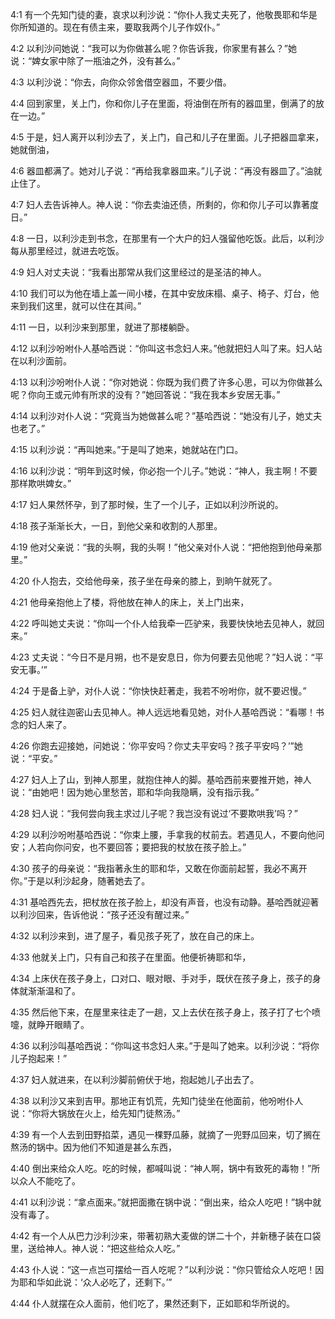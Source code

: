 <a id="1"></a>4:1  有一个先知门徒的妻，哀求以利沙说：“你仆人我丈夫死了，他敬畏耶和华是你所知道的。现在有债主来，要取我两个儿子作奴仆。”  

<a id="2"></a>4:2  以利沙问她说：“我可以为你做甚么呢？你告诉我，你家里有甚么？”她说：“婢女家中除了一瓶油之外，没有甚么。”  

<a id="3"></a>4:3  以利沙说：“你去，向你众邻舍借空器皿，不要少借。  

<a id="4"></a>4:4  回到家里，关上门，你和你儿子在里面，将油倒在所有的器皿里，倒满了的放在一边。”  

<a id="5"></a>4:5  于是，妇人离开以利沙去了，关上门，自己和儿子在里面。儿子把器皿拿来，她就倒油，  

<a id="6"></a>4:6  器皿都满了。她对儿子说：“再给我拿器皿来。”儿子说：“再没有器皿了。”油就止住了。  

<a id="7"></a>4:7  妇人去告诉神人。神人说：“你去卖油还债，所剩的，你和你儿子可以靠著度日。”  

<a id="8"></a>4:8  一日，以利沙走到书念，在那里有一个大户的妇人强留他吃饭。此后，以利沙每从那里经过，就进去吃饭。  

<a id="9"></a>4:9  妇人对丈夫说：“我看出那常从我们这里经过的是圣洁的神人。  

<a id="10"></a>4:10  我们可以为他在墙上盖一间小楼，在其中安放床榻、桌子、椅子、灯台，他来到我们这里，就可以住在其间。”  

<a id="11"></a>4:11  一日，以利沙来到那里，就进了那楼躺卧。  

<a id="12"></a>4:12  以利沙吩咐仆人基哈西说：“你叫这书念妇人来。”他就把妇人叫了来。妇人站在以利沙面前。  

<a id="13"></a>4:13  以利沙吩咐仆人说：“你对她说：你既为我们费了许多心思，可以为你做甚么呢？你向王或元帅有所求的没有？”她回答说：“我在我本乡安居无事。”  

<a id="14"></a>4:14  以利沙对仆人说：“究竟当为她做甚么呢？”基哈西说：“她没有儿子，她丈夫也老了。”  

<a id="15"></a>4:15  以利沙说：“再叫她来。”于是叫了她来，她就站在门口。  

<a id="16"></a>4:16  以利沙说：“明年到这时候，你必抱一个儿子。”她说：“神人，我主啊！不要那样欺哄婢女。”  

<a id="17"></a>4:17  妇人果然怀孕，到了那时候，生了一个儿子，正如以利沙所说的。  

<a id="18"></a>4:18  孩子渐渐长大，一日，到他父亲和收割的人那里。  

<a id="19"></a>4:19  他对父亲说：“我的头啊，我的头啊！”他父亲对仆人说：“把他抱到他母亲那里。”  

<a id="20"></a>4:20  仆人抱去，交给他母亲，孩子坐在母亲的膝上，到晌午就死了。  

<a id="21"></a>4:21  他母亲抱他上了楼，将他放在神人的床上，关上门出来，  

<a id="22"></a>4:22  呼叫她丈夫说：“你叫一个仆人给我牵一匹驴来，我要快快地去见神人，就回来。”  

<a id="23"></a>4:23  丈夫说：“今日不是月朔，也不是安息日，你为何要去见他呢？”妇人说：“平安无事。’”  

<a id="24"></a>4:24  于是备上驴，对仆人说：“你快快赶著走，我若不吩咐你，就不要迟慢。”  

<a id="25"></a>4:25  妇人就往迦密山去见神人。神人远远地看见她，对仆人基哈西说：“看哪！书念的妇人来了。  

<a id="26"></a>4:26  你跑去迎接她，问她说：‘你平安吗？你丈夫平安吗？孩子平安吗？’”她说：“平安。”  

<a id="27"></a>4:27  妇人上了山，到神人那里，就抱住神人的脚。基哈西前来要推开她，神人说：“由她吧！因为她心里愁苦，耶和华向我隐瞒，没有指示我。”  

<a id="28"></a>4:28  妇人说：“我何尝向我主求过儿子呢？我岂没有说过‘不要欺哄我’吗？”  

<a id="29"></a>4:29  以利沙吩咐基哈西说：“你束上腰，手拿我的杖前去。若遇见人，不要向他问安；人若向你问安，也不要回答；要把我的杖放在孩子脸上。”  

<a id="30"></a>4:30  孩子的母亲说：“我指著永生的耶和华，又敢在你面前起誓，我必不离开你。”于是以利沙起身，随著她去了。  

<a id="31"></a>4:31  基哈西先去，把杖放在孩子脸上，却没有声音，也没有动静。基哈西就迎著以利沙回来，告诉他说：“孩子还没有醒过来。”  

<a id="32"></a>4:32  以利沙来到，进了屋子，看见孩子死了，放在自己的床上。  

<a id="33"></a>4:33  他就关上门，只有自己和孩子在里面。他便祈祷耶和华，　  

<a id="34"></a>4:34  上床伏在孩子身上，口对口、眼对眼、手对手，既伏在孩子身上，孩子的身体就渐渐温和了。  

<a id="35"></a>4:35  然后他下来，在屋里来往走了一趟，又上去伏在孩子身上，孩子打了七个喷嚏，就睁开眼睛了。  

<a id="36"></a>4:36  以利沙叫基哈西说：“你叫这书念妇人来。”于是叫了她来。以利沙说：“将你儿子抱起来！”  

<a id="37"></a>4:37  妇人就进来，在以利沙脚前俯伏于地，抱起她儿子出去了。  

<a id="38"></a>4:38  以利沙又来到吉甲。那地正有饥荒，先知门徒坐在他面前，他吩咐仆人说：“你将大锅放在火上，给先知门徒熬汤。”  

<a id="39"></a>4:39  有一个人去到田野掐菜，遇见一棵野瓜藤，就摘了一兜野瓜回来，切了搁在熬汤的锅中。因为他们不知道是甚么东西，  

<a id="40"></a>4:40  倒出来给众人吃。吃的时候，都喊叫说：“神人啊，锅中有致死的毒物！”所以众人不能吃了。  

<a id="41"></a>4:41  以利沙说：“拿点面来。”就把面撒在锅中说：“倒出来，给众人吃吧！”锅中就没有毒了。  

<a id="42"></a>4:42  有一个人从巴力沙利沙来，带著初熟大麦做的饼二十个，并新穗子装在口袋里，送给神人。神人说：“把这些给众人吃。”  

<a id="43"></a>4:43  仆人说：“这一点岂可摆给一百人吃呢？”以利沙说：“你只管给众人吃吧！因为耶和华如此说：‘众人必吃了，还剩下。’”  

<a id="44"></a>4:44  仆人就摆在众人面前，他们吃了，果然还剩下，正如耶和华所说的。  
